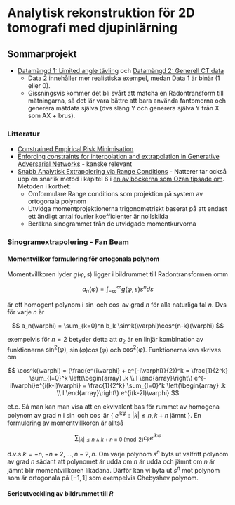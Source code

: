 # Analytisk rekonstruktion för 2D tomografi med djupinlärning

## Sommarprojekt

* [Datamängd 1: Limited angle tävling](https://zenodo.org/record/6937616) och [Datamängd 2: Generell CT data](https://arxiv.org/pdf/2306.05907.pdf)
    * Data 2 innehåller mer realistiska exempel, medan Data 1 är binär (1 eller 0).
    * Gissningsvis kommer det bli svårt att matcha en Radontransform till mätningarna, så det lär vara bättre att bara använda fantomerna och generera mätdata själva (dvs släng Y och generera själva Y från X som AX + brus).
 
### Litteratur
* [Constrained Empirical Risk Minimisation](https://arxiv.org/abs/2302.04729)
* [Enforcing constraints for interpolation and extrapolation in Generative Adversarial Networks](https://www.sciencedirect.com/science/article/pii/S0021999119305285) - kanske relevant
* [ Snabb Analytisk Extrapolering via Range Conditions](https://iopscience.iop.org/article/10.1088/2057-1976/aa71bf) - Natterer tar också upp en snarlik metod i kapitel 6 i [en av böckerna som Ozan tipsade om](https://epubs.siam.org/doi/book/10.1137/1.9780898719284). Metoden i korthet:
   * Omformulare Range conditions som projektion på system av ortogonala polynom
   * Utvidga momentprojektionerna trigonometriskt baserat på att endast ett ändligt antal fourier koefficienter är nollskilda
   * Beräkna sinogrammet från de utvidgade momentkurvorna
 
### Sinogramextrapolering - Fan Beam

#### Momentvillkor formulering för ortogonala polynom
Momentvillkoren lyder $g(\varphi, s)$ ligger i bildrummet till Radontransformen omm

$$
   a_n(\varphi) = \int_{-\infty}^\infty g(\varphi, s)s^n ds
$$

är ett homogent polynom i $\sin$ och $\cos$ av grad $n$ för alla naturliga tal $n$. Dvs för varje $n$ är

$$
   a_n(\varphi) = \sum_{k=0}^n b_k \sin^k(\varphi)\cos^{n-k}(\varphi)
$$

exempelvis för $n = 2$ betyder detta att $a_2$ är en linjär kombination av funktionerna $\sin^2(\varphi)$, $\sin(\varphi)\cos(\varphi)$ och $\cos^2(\varphi)$. Funktionerna kan skrivas om

$$
   \cos^k(\varphi) = (\frac{e^{i\varphi} + e^{-i\varphi}}{2})^k =
   \frac{1}{2^k} \sum_{l=0}^k
   \left(\begin{array} .k \\
   l \end{array}\right\) e^{-il\varphi}e^{i(k-l)\varphi} =
   \frac{1}{2^k} \sum_{l=0}^k
   \left(\begin{array} .k \\
   l \end{array}\right\) e^{i(k-2l)\varphi}
$$

et.c. Så man kan man visa att en ekvivalent bas för rummet av homogena polynom av grad $n$ i $\sin$ och $\cos$ är { $e^{ik\varphi}: |k|\leq n, k + n \text{ jämnt}$ }. En formulering av momentvillkoren är alltså

$$
   \sum_{|k|\leq n \land k + n \equiv 0 \pmod{2}} c_k e^{ik\varphi}
$$

d.v.s $k = -n, -n+2,..., n-2, n$. Om varje polynom $s^n$ byts ut valfritt polynom av grad $n$ sådant att polynomet är udda om $n$ är udda och jämnt om $n$ är jämnt blir momentvillkoren likadana. Därför kan vi byta ut $s^n$ mot polynom som är ortogonala på $[-1,1]$ som exempelvis Chebyshev polynom.

#### Serieutveckling av bildrummet till $R$



